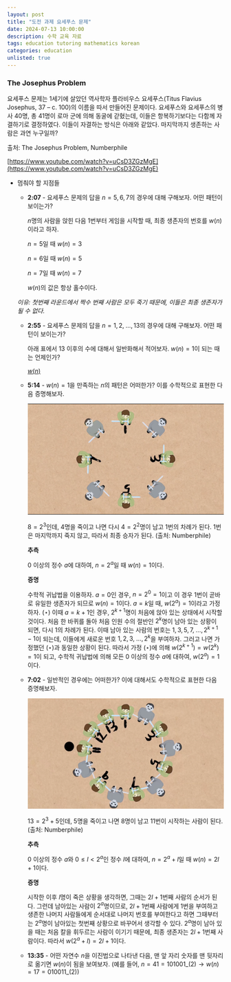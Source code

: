 ```yaml
---
layout: post
title: "도전 과제 요세푸스 문제"
date: 2024-07-13 10:00:00
description: 수학 교육 자료
tags: education tutoring mathematics korean
categories: education
unlisted: true
---
```



### The Josephus Problem

요세푸스 문제는 1세기에 살았던 역사학자 플라비우스 요세푸스(Titus Flavius Josephus, 37 – c. 100)의 이름을 따서 만들어진 문제이다. 요세푸스와 요세푸스의 병사 $40$명, 총 $41$명이 로마 군에 의해 동굴에 갇혔는데, 이들은 항복하기보다는 다함께 자결하기로 결정하였다. 이들이 자결하는 방식은 아래와 같았다. 마지막까지 생존하는 사람은 과연 누구일까?

출처: The Josephus Problem, Numberphile

[https://www.youtube.com/watch?v=uCsD3ZGzMgE](https://www.youtube.com/watch?v=uCsD3ZGzMgE)

- 멈춰야 할 지점들
    - **2:07** - 요세푸스 문제의 답을 $n=5, 6, 7$의 경우에 대해 구해보자. 어떤 패턴이 보이는가?
        
        $n$명의 사람을 앉힌 다음 $1$번부터 게임을 시작할 때, 최종 생존자의 번호를 $w(n)$이라고 하자.
        
        $n=5$일 때 $w(n)=3$
        
        $n=6$일 때 $w(n)=5$
        
        $n=7$일 때 $w(n)=7$
        
        $w(n)$의 값은 항상 홀수이다.
        
    *이유: 첫번째 라운드에서 짝수 번째 사람은 모두 죽기 때문에, 이들은 최종 생존자가 될 수 없다.*
        
    - **2:55** - 요세푸스 문제의 답을 $n=1, 2, \;\dots, 13$의 경우에 대해 구해보자. 어떤 패턴이 보이는가?
        
        아래 표에서 $13$ 이후의 수에 대해서 일반화해서 적어보자. $w(n)=1$이 되는 때는 언제인가?
        
        [$w(n)$](%EB%8F%84%EC%A0%84%20%EA%B3%BC%EC%A0%9C%20%EC%9A%94%EC%84%B8%ED%91%B8%EC%8A%A4%20%EB%AC%B8%EC%A0%9C%202636215cfa7f4b16a3a2eb9310b4b56a/$w(n)$%20b3dafc5e903941eb902eb27430e24584.csv)
        
    - **5:14** - $w(n)=1$을 만족하는 $n$의 패턴은 어떠한가? 이를 수학적으로 표현한 다음 증명해보자.
        
        ![$8=2^3$인데, $4$명을 죽이고 나면 다시 $4=2^2$명이 남고 $1$번의 차례가 된다. $1$번은 마지막까지 죽지 않고, 따라서 최종 승자가 된다. (출처: Numberphile)](/assets/img/blog/tutoring/untitled__2636215cfa7f4b16a3a2eb9310b4b.png)
        
        $8=2^3$인데, $4$명을 죽이고 나면 다시 $4=2^2$명이 남고 $1$번의 차례가 된다. $1$번은 마지막까지 죽지 않고, 따라서 최종 승자가 된다. (출처: Numberphile)
        
        **추측**
        
        $0$ 이상의 정수 $a$에 대하여, $n=2^a$일 때 $w(n)=1$이다.
        
        **증명**
        
        수학적 귀납법을 이용하자.
        $a=0$인 경우, $n=2^0=1$이고 이 경우 $1$번이 곧바로 유일한 생존자가 되므로 $w(n)=1$이다.
        $a=k$일 때, $w(2^a)=1$이라고 가정하자. $(\star)$ 이때
        $a=k+1$인 경우, $2^{k+1}$명이 처음에 앉아 있는 상태에서 시작할 것이다.
        처음 한 바퀴를 돌아 처음 인원 수의 절반인 $2^k$명이 남아 있는 상황이 되면, 다시 $1$의 차례가 된다.
        이때 남아 있는 사람의 번호는 $1, 3, 5, 7, \;\dots, 2^{k+1}-1$이 되는데,
        이들에게 새로운 번호 $1, 2, 3, \;\dots, 2^k$을 부여하자.
        그러고 나면 가정했던 $(\star)$과 동일한 상황이 된다.
        따라서 가정 $(\star)$에 의해 $w(2^{k+1})=w(2^k)=1$이 되고,
        수학적 귀납법에 의해 모든 $0$ 이상의 정수 $a$에 대하여, $w(2^a)=1$이다.
        
    - **7:02** - 일반적인 경우에는 어떠한가? 이에 대해서도 수학적으로 표현한 다음 증명해보자.
        
        ![$13=2^3+5$인데, $5$명을 죽이고 나면 $8$명이 남고 $11$번이 시작하는 사람이 된다. (출처: Numberphile)](/assets/img/blog/tutoring/untitled_1__2636215cfa7f4b16a3a2eb9310b4b.png)
        
        $13=2^3+5$인데, $5$명을 죽이고 나면 $8$명이 남고 $11$번이 시작하는 사람이 된다. (출처: Numberphile)
        
        **추측**
        
        $0$ 이상의 정수 $a$와 $0\le l<2^a$인 정수 $l$에 대하여, $n=2^a+l$일 때 $w(n)=2l+1$이다.
        
        **증명**
        
        시작한 이후 $l$명이 죽은 상황을 생각하면, 그때는 $2l+1$번째 사람의 순서가 된다.
        그런데 남아있는 사람이 $2^a$명이므로, $2l+1$번째 사람에게 $1$번을 부여하고
        생존한 나머지 사람들에게 순서대로 나머지 번호를 부여한다고 하면
        그때부터는 $2^a$명이 남아있는 첫번째 상황으로 바꾸어서 생각할 수 있다.
        $2^a$명이 남아 있을 때는 처음 칼을 휘두르는 사람이 이기기 때문에,
        최종 생존자는 $2l+1$번째 사람이다. 따라서 $w(2^a +l)=2l+1$이다.
        
    - **13:35** - 어떤 자연수 $n$을 이진법으로 나타낸 다음, 맨 앞 자리 숫자를 맨 뒷자리로 옮기면 $w(n)$이 됨을 보여보자. (예를 들어, $n=41=101001\_{(2)} \rightarrow w(n)=17=010011\_{(2)}$)

